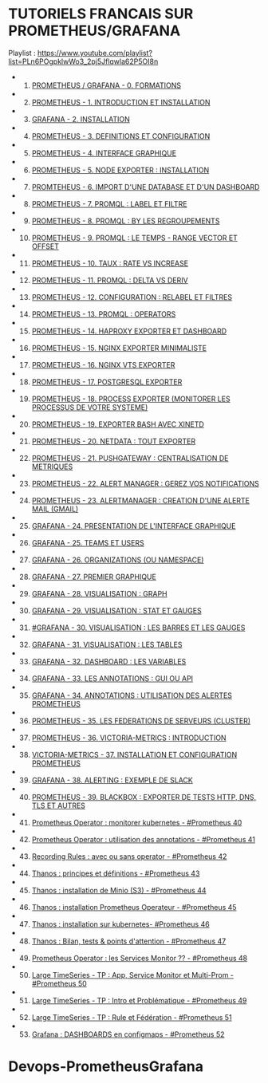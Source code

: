 # TUTORIELS FRANCAIS SUR PROMETHEUS/GRAFANA

Playlist : https://www.youtube.com/playlist?list=PLn6POgpklwWo3_2pj5Jflqwla62P5OI8n

- 1. [PROMETHEUS / GRAFANA - 0. FORMATIONS](https://www.youtube.com/watch?v=wcTr8Hm7SCQ)
- 2. [PROMETHEUS - 1. INTRODUCTION ET INSTALLATION](https://www.youtube.com/watch?v=ti0YEPZAxMk)
- 3. [GRAFANA - 2. INSTALLATION](https://www.youtube.com/watch?v=ecspEOdtPDc)
- 4. [PROMETHEUS - 3. DEFINITIONS ET CONFIGURATION](https://www.youtube.com/watch?v=ycxQhI0xJb0)
- 5. [PROMETHEUS - 4. INTERFACE GRAPHIQUE](https://www.youtube.com/watch?v=cgtgnKLUabQ)
- 6. [PROMETHEUS - 5. NODE EXPORTER : INSTALLATION](https://www.youtube.com/watch?v=GemiZs4G4vM)
- 7. [PROMTEHEUS - 6. IMPORT D'UNE DATABASE ET D'UN DASHBOARD](https://www.youtube.com/watch?v=iPPTytGM5zE)
- 8. [PROMETHEUS - 7. PROMQL : LABEL ET FILTRE](https://www.youtube.com/watch?v=E9K0RWt1zLw)
- 9. [PROMETHEUS - 8. PROMQL : BY LES REGROUPEMENTS](https://www.youtube.com/watch?v=ImWf1LsycFY)
- 10. [PROMETHEUS - 9. PROMQL : LE TEMPS - RANGE VECTOR ET OFFSET](https://www.youtube.com/watch?v=u1kUJy635JE)
- 11. [PROMETHEUS - 10. TAUX : RATE VS INCREASE](https://www.youtube.com/watch?v=2kahqh28exs)
- 12. [PROMETHEUS - 11. PROMQL : DELTA VS DERIV](https://www.youtube.com/watch?v=b3onfwYxH8E)
- 13. [PROMETHEUS - 12. CONFIGURATION : RELABEL ET FILTRES](https://www.youtube.com/watch?v=kUWzQp0qLes)
- 14. [PROMETHEUS - 13. PROMQL : OPERATORS](https://www.youtube.com/watch?v=JG0pBXiIwpE)
- 15. [PROMETHEUS - 14. HAPROXY EXPORTER ET DASHBOARD](https://www.youtube.com/watch?v=3krW1mZ3IOc)
- 16. [PROMETHEUS - 15. NGINX EXPORTER MINIMALISTE](https://www.youtube.com/watch?v=G7wQEJIB6pA)
- 17. [PROMETHEUS - 16. NGINX VTS EXPORTER](https://www.youtube.com/watch?v=v8clGEy0bFo)
- 18. [PROMETHEUS - 17. POSTGRESQL EXPORTER](https://www.youtube.com/watch?v=XEKy6rUszzE)
- 19. [PROMETHEUS - 18. PROCESS EXPORTER (MONITORER LES PROCESSUS DE VOTRE SYSTEME)](https://www.youtube.com/watch?v=hAsV9tmis_4)
- 20. [PROMETHEUS - 19. EXPORTER BASH AVEC XINETD](https://www.youtube.com/watch?v=McOvVv9BoRc)
- 21. [PROMETHEUS - 20. NETDATA : TOUT EXPORTER](https://www.youtube.com/watch?v=-BYtt63Eqxs)
- 22. [PROMETHEUS - 21. PUSHGATEWAY : CENTRALISATION DE METRIQUES](https://www.youtube.com/watch?v=Bao-g2k_ZIw)
- 23. [PROMETHEUS - 22. ALERT MANAGER : GEREZ VOS NOTIFICATIONS](https://www.youtube.com/watch?v=8UoGjnTo7jM)
- 24. [PROMETHEUS - 23. ALERTMANAGER : CREATION D'UNE ALERTE MAIL (GMAIL)](https://www.youtube.com/watch?v=b371v8Lc4fI)
- 25. [GRAFANA - 24. PRESENTATION DE L'INTERFACE GRAPHIQUE](https://www.youtube.com/watch?v=4km75nujpfQ)
- 26. [GRAFANA - 25. TEAMS ET USERS](https://www.youtube.com/watch?v=-_bLiqwkv-E)
- 27. [GRAFANA - 26. ORGANIZATIONS (OU NAMESPACE)](https://www.youtube.com/watch?v=xsceVXY-UAg)
- 28. [GRAFANA - 27. PREMIER GRAPHIQUE](https://www.youtube.com/watch?v=ucuV_CIJZ7Q)
- 29. [GRAFANA - 28. VISUALISATION : GRAPH](https://www.youtube.com/watch?v=P4ET3psR6ZQ)
- 30. [GRAFANA - 29. VISUALISATION : STAT ET GAUGES](https://www.youtube.com/watch?v=22IsgRQEMzQ)
- 31. [#GRAFANA - 30. VISUALISATION : LES BARRES ET LES GAUGES](https://www.youtube.com/watch?v=tYVL7o1-Lfc)
- 32. [GRAFANA - 31. VISUALISATION : LES TABLES](https://www.youtube.com/watch?v=yvGOKk4tkv8)
- 33. [GRAFANA - 32. DASHBOARD : LES VARIABLES](https://www.youtube.com/watch?v=N4eK3FtiRRs)
- 34. [GRAFANA - 33. LES ANNOTATIONS : GUI OU API](https://www.youtube.com/watch?v=5HT-XS3lkAA)
- 35. [GRAFANA - 34. ANNOTATIONS : UTILISATION DES ALERTES PROMETHEUS](https://www.youtube.com/watch?v=iNVWikLOJx0)
- 36. [PROMETHEUS - 35. LES FEDERATIONS DE SERVEURS (CLUSTER)](https://www.youtube.com/watch?v=Vz_BTmvD8P4)
- 37. [PROMETHEUS - 36. VICTORIA-METRICS : INTRODUCTION](https://www.youtube.com/watch?v=Oe9vlvBDzDA)
- 38. [VICTORIA-METRICS - 37. INSTALLATION ET CONFIGURATION PROMETHEUS](https://www.youtube.com/watch?v=6AIu6oA_Zag)
- 39. [GRAFANA - 38. ALERTING : EXEMPLE DE SLACK](https://www.youtube.com/watch?v=J5e3oEFYsTs)
- 40. [PROMETHEUS - 39. BLACKBOX : EXPORTER DE TESTS HTTP, DNS, TLS ET AUTRES](https://www.youtube.com/watch?v=uQCg8WA9zm4)
- 41. [Prometheus Operator : monitorer kubernetes - #Prometheus 40](https://www.youtube.com/watch?v=05GZcXCyjY8)
- 42. [Prometheus Operator : utilisation des annotations - #Prometheus 41](https://www.youtube.com/watch?v=Iv7q29y75fI)
- 43. [Recording Rules : avec ou sans operator - #Prometheus 42](https://www.youtube.com/watch?v=XUYk-dbzGt0)
- 44. [Thanos : principes et définitions - #Prometheus 43](https://www.youtube.com/watch?v=uMItY1LIWew)
- 45. [Thanos : installation de Minio (S3) - #Prometheus 44](https://www.youtube.com/watch?v=Lv6VGAxZMAg)
- 46. [Thanos : installation Prometheus Operateur - #Prometheus 45](https://www.youtube.com/watch?v=DL_zvtd26bU)
- 47. [Thanos : installation sur kubernetes- #Prometheus 46](https://www.youtube.com/watch?v=SXZ9niDqsk4)
- 48. [Thanos : Bilan, tests & points d'attention - #Prometheus 47](https://www.youtube.com/watch?v=0HOSmKJpZ2k)
- 49. [Prometheus Operator : les Services Monitor ?? - #Prometheus 48](https://www.youtube.com/watch?v=NkDIaXxgkms)
- 50. [Large TimeSeries - TP : App, Service Monitor et Multi-Prom - #Prometheus 50](https://www.youtube.com/watch?v=jQXhv4JVyMM)
- 51. [Large TimeSeries - TP : Intro et Problématique - #Prometheus 49](https://www.youtube.com/watch?v=_B3PwJMXvFU)
- 52. [Large TimeSeries - TP : Rule et Fédération - #Prometheus 51](https://www.youtube.com/watch?v=Axjh-eL08hM)
- 53. [Grafana : DASHBOARDS en configmaps - #Prometheus 52](https://www.youtube.com/watch?v=UnauTVPGv30)
# Devops-PrometheusGrafana
